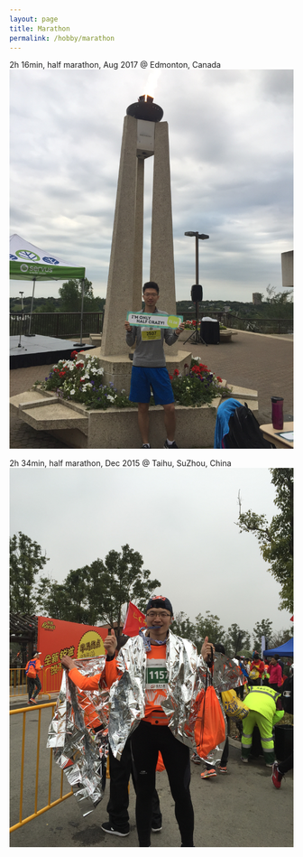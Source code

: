 ```yaml
---
layout: page
title: Marathon 
permalink: /hobby/marathon
---
```


2h 16min, half marathon, Aug 2017 @ Edmonton, Canada
<img src="/assets/img/marathon_edmonton.jpg">

2h 34min, half marathon, Dec 2015 @ Taihu, SuZhou, China
<img src="/assets/img/marathon_taihu.jpg">
